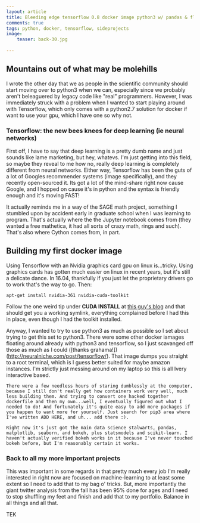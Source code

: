 ```yaml
---
layout: article
title: Bleeding edge tensorflow 0.8 docker image python3 w/ pandas & fluff
comments: true
tags: python, docker, tensorflow, sideprojects
image:
    teaser: back-30.jpg
    
---
```


## Mountains out of what may be molehills

I wrote the other day that we as people in the scientific community should start moving over to python3 when we can, especially since we probably aren't beleaguered by legacy code like "real" programmers. However, I was immediately struck with a problem when I wanted to start playing around with Tensorflow, which only comes with a python2.7 solution for docker if want to use your gpu, which I have one so why not.

### Tensorflow: the new bees knees for deep learning (ie neural networks) 

First off, I have to say that deep learning is a pretty dumb name and just sounds like lame marketing, but hey, whatevs. I'm just getting into this field, so maybe they reveal to me how no, really deep learning is completely different from neural networks. Either way, Tensorflow has been the guts of a lot of Googles recommender systems (image specifically), and they recently open-sourced it. Its got a lot of the mind-share right now cause Google, and I hopped on cause it's in python and the syntax is friendly enough and it's moving FAST! 

It actually reminds me in a way of the SAGE math project, something I stumbled upon by accident early in graduate school when I was learning to program. That's actually where the the Jupyter notebook comes from (they wanted a free mathetica, it had all sorts of crazy math, rings and such). That's also where Cython comes from, in part. 

## Building my first docker image

Using Tensorflow with an Nvidia graphics card gpu on linux is...tricky. Using graphics cards has gotten much easier on linux in recent years, but it's still a delicate dance. In 16.04, thankfully if you just let the proprietary drivers go to work that's the way to go. Then:

```
apt-get install nvidia-361 nvidia-cuda-toolkit
```

Follow the one weird tip under **CUDA INSTALL** at [this guy's blog](https://www.pugetsystems.com/labs/articles/NVIDIA-CUDA-with-Ubuntu-16-04-beta-on-a-laptop-if-you-just-cannot-wait-775/) and that should get you a working symlink, everything complained before I had this in place, even though I had the toolkit installed.

Anyway, I wanted to try to use python3 as much as possible so I set about trying to get this set to python3. There were some other docker iamages floating around already with python3 and tensorflow, so I just scavanged off those as much as I could ([thanks grahama!])(http://neuralniche.com/post/tensorflow/). That image dumps you straight to a root terminal, which is I guess better suited for maybe amazon instances. I'm strictly just messing around on my laptop so this is all Ivery interactive based. 

    There were a few needless hours of staring dumblessly at the computer, because I still don't really get how containers work very well, much less building them. And trying to convert one hacked together dockerfile and then my own...well, I eventually figured out what I needed to do! And fortunately it's quite easy to add more packages if you happen to want more for yourself. Just search for pip3 area where I've written ADD HERE, and uh... add there :).
    
    Right now it's just got the main data science stalwarts, pandas, matplotlib, seaborn, and bokeh, plus statsmodels and scikit-learn. I haven't actually verified bokeh works in it because I've never touched bokeh before, but I'm reasonably certain it works. 
    
### Back to all my more important projects

This was important in some regards in that pretty much every job I'm really interested in right now are focused on machine-learning to at least some extent so I need to add that to my bag o' tricks. But, more importantly the giant twitter analysis from the fall has been 95% done for ages and I need to stop shuffling my feet and finish and add that to my portfolio. Balance in all things and all that.

TEK
